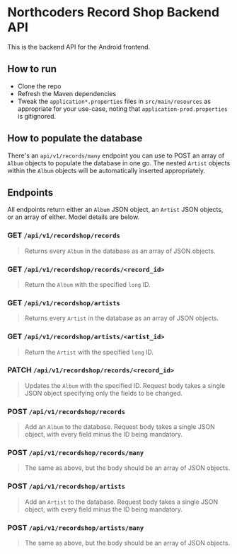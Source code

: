 # Northcoders Record Shop Backend API
This is the backend API for the Android frontend.

## How to run
* Clone the repo
* Refresh the Maven dependencies
* Tweak the `application*.properties` files in `src/main/resources` as appropriate for your use-case, noting that `application-prod.properties` is gitignored.

## How to populate the database
There's an `api/v1/records/many` endpoint you can use to POST an array of `Album` objects to populate the database in one go. The nested `Artist` objects within the `Album` objects will be automatically inserted appropriately.

## Endpoints

All endpoints return either an `Album` JSON object, an `Artist` JSON objects, or an array of either. Model details are below.

### GET `/api/v1/recordshop/records`
> Returns every `Album` in the database as an array of JSON objects.

### GET `/api/v1/recordshop/records/<record_id>`
> Return the `Album` with the specified `long` ID.

### GET `/api/v1/recordshop/artists`
> Returns every `Artist` in the database as an array of JSON objects.

### GET `/api/v1/recordshop/artists/<artist_id>`
> Return the `Artist` with the specified `long` ID.

### PATCH `/api/v1/recordshop/records/<record_id>`
> Updates the `Album` with the specified ID. Request body takes a single JSON object specifying only the fields to be changed.

### POST `/api/v1/recordshop/records`
> Add an `Album` to the database. Request body takes a single JSON object, with every field minus the ID being mandatory.

### POST `/api/v1/recordshop/records/many`
> The same as above, but the body should be an array of JSON objects.

### POST `/api/v1/recordshop/artists`
> Add an `Artist` to the database. Request body takes a single JSON object, with every field minus the ID being mandatory.

### POST `/api/v1/recordshop/artists/many`
> The same as above, but the body should be an array of JSON objects.

